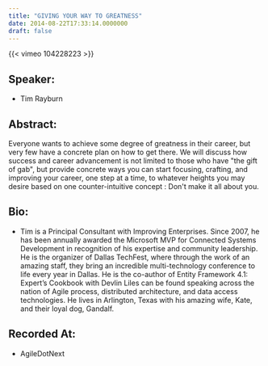 ```yaml
---
title: "GIVING YOUR WAY TO GREATNESS"
date: 2014-08-22T17:33:14.0000000
draft: false
---
```


{{< vimeo 104228223 >}}

## Speaker:

 - Tim Rayburn

## Abstract:

<p>Everyone wants to achieve some degree of greatness in their career, but very few have a concrete plan on how to get there. We will discuss how success and career advancement is not limited to those who have "the gift of gab", but provide concrete ways you can start focusing, crafting, and improving your career, one step at a time, to whatever heights you may desire based on one counter-intuitive concept : Don't make it all about you.
</p>

## Bio:

 - <p>Tim is a Principal Consultant with Improving Enterprises. Since 2007, he has been annually awarded the Microsoft MVP for Connected Systems Development in recognition of his expertise and community leadership. He is the organizer of Dallas TechFest, where through the work of an amazing staff, they bring an incredible multi-technology conference to life every year in Dallas. He is the co-author of Entity Framework 4.1: Expert’s Cookbook with Devlin Liles can be found speaking across the nation of Agile process, distributed architecture, and data access technologies. He lives in Arlington, Texas with his amazing wife, Kate, and their loyal dog, Gandalf.
</p>

## Recorded At:

 - AgileDotNext

